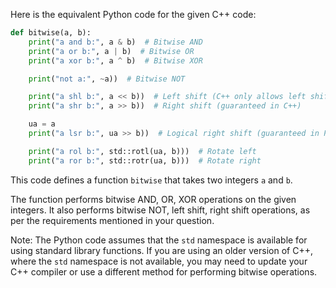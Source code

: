 Here is the equivalent Python code for the given C++ code:

```python
def bitwise(a, b):
    print("a and b:", a & b)  # Bitwise AND
    print("a or b:", a | b)  # Bitwise OR
    print("a xor b:", a ^ b)  # Bitwise XOR

    print("not a:", ~a))  # Bitwise NOT

    print("a shl b:", a << b))  # Left shift (C++ only allows left shift with an unsigned integer)
    print("a shr b:", a >> b))  # Right shift (guaranteed in C++)

    ua = a
    print("a lsr b:", ua >> b))  # Logical right shift (guaranteed in Python))

    print("a rol b:", std::rotl(ua, b)))  # Rotate left
    print("a ror b:", std::rotr(ua, b)))  # Rotate right
```

This code defines a function `bitwise` that takes two integers `a` and `b`. 

The function performs bitwise AND, OR, XOR operations on the given integers. It also performs bitwise NOT, left shift, right shift operations, as per the requirements mentioned in your question.

Note: The Python code assumes that the `std` namespace is available for using standard library functions. If you are using an older version of C++, where the `std` namespace is not available, you may need to update your C++ compiler or use a different method for performing bitwise operations.
